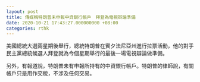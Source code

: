 ```yaml
---
layout: post
title: 傳媒稱特朗普未申報中資銀行帳戶　拜登為電視辯論準備
date: 2020-10-21 17:43:27.000000000 +08:00
categories: rthk
---
```


美國總統大選兩星期後舉行，總統特朗普在賓夕法尼亞州進行拉票活動，他的對手民主黨總統候選人拜登就為今個星期舉行的最後一場電視辯論做準備。

另外，有報道說，特朗普未有申報所持有的中資銀行帳戶。特朗普的律師說，有關帳戶只是用作交稅，不涉及任何交易。
